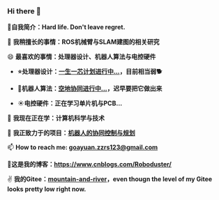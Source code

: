 ### Hi there 👋

**:raising_hand:自我简介：Hard life. Don't leave regret.**

🔭 **我稍擅长的事情：ROS机械臂与SLAM建图的相关研究**

😄 **最喜欢的事情：处理器设计、机器人算法与电控硬件**

- **⭐处理器设计：[一生一芯计划进行中...](https://github.com/zzrs123/YSYX-Plan-Dgy)，目前相当弱🐕**

- **🌙机器人算法：[空地协同进行中...](https://github.com/zzrs123/Air-Ground-Robots)，迟早要把它做出来**
- ☀**电控硬件：正在学习单片机与PCB...**

🌱 **我现在正在学：计算机科学与技术**

👯 **我正致力于的项目：[机器人的协同控制与规划](https://github.com/zzrs123/Air-Ground-Robots)**

📫 **How to reach me: goayuan.zzrs123@gmail.com**

🤭**这是我的博客：https://www.cnblogs.com/Roboduster/**

✌ **我的Gitee：[mountain-and-river](https://gitee.com/mountain-and-river)，even thougn the level of my Gitee looks pretty low right now.**


<!--
**zzrs123/zzrs123** is a ✨ _special_ ✨ repository because its `README.md` (this file) appears on your GitHub profile.

Here are some ideas to get you started:

- 🔭 我目前正在做...ROS机械臂与SLAM建图的相关研究
- 🌱 我现在正在学...计算机科学
- 👯 我正在寻找合作...机器人的协同控制与规划
- 🤔 I’m looking for help with ...
- 💬 Ask me about ...
- 📫 How to reach me: ...
- 😄 Pronouns: ...
- ⚡ Fun fact: ...
-->
